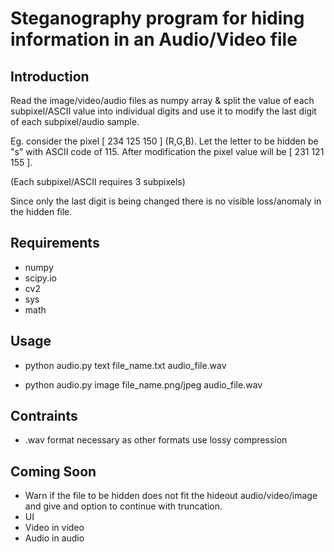 Steganography program for hiding information in an Audio/Video file
===============================================================


Introduction
------------

Read the image/video/audio files as numpy array & split the value of each subpixel/ASCII value into individual digits and use it to modify the last digit of each subpixel/audio sample. 

Eg. consider the pixel [ 234 125 150 ] (R,G,B).
Let the letter to be hidden be "s" with ASCII code of 115.
After modification the pixel value will be [ 231 121 155 ]. 

(Each subpixel/ASCII requires 3 subpixels)

Since only the last digit is being changed there is no visible loss/anomaly in the hidden file.


## Requirements 

- numpy
- scipy.io
- cv2 
- sys
- math

## Usage

- python audio.py text file_name.txt audio_file.wav

- python audio.py image file_name.png/jpeg audio_file.wav
    
## Contraints
- .wav format necessary as other formats use lossy compression

## Coming Soon

- Warn if the file to be hidden does not fit the hideout audio/video/image and give and option to continue with truncation.
- UI
- Video in video
- Audio in audio